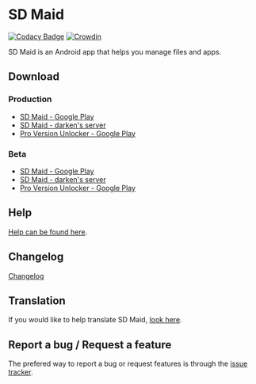 # SD Maid

[![Codacy Badge](https://api.codacy.com/project/badge/Grade/cd0fe8f37e51470ab6d88ee6d214d5bb)](https://app.codacy.com/app/surachaippy/sdmaid-public?utm_source=github.com&utm_medium=referral&utm_content=surachai35/sdmaid-public&utm_campaign=Badge_Grade_Dashboard)
[![Crowdin](https://d322cqt584bo4o.cloudfront.net/sdmaid/localized.svg)](https://crowdin.com/project/sdmaid)

SD Maid is an Android app that helps you manage files and apps.

## Download
### Production
- [SD Maid - Google Play](https://play.google.com/store/apps/details?id=eu.thedarken.sdm)
- [SD Maid - darken's server](http://sdmaid.darken.eu/download)
- [Pro Version Unlocker - Google Play](https://play.google.com/store/apps/details?id=eu.thedarken.sdm.unlocker)

### Beta
- [SD Maid - Google Play](https://play.google.com/apps/testing/eu.thedarken.sdm)
- [SD Maid - darken's server](http://sdmaid.darken.eu/download)
- [Pro Version Unlocker - Google Play](https://play.google.com/apps/testing/eu.thedarken.sdm.unlocker)

## Help
[Help can be found here](http://sdmaid.darken.eu/help).

## Changelog
[Changelog](CHANGELOG.md)

## Translation
If you would like to help translate SD Maid, [look here](http://sdmaid.darken.eu/translation).

## Report a bug / Request a feature
The prefered way to report a bug or request features is through the [issue tracker](http://sdmaid.darken.eu/issues).

